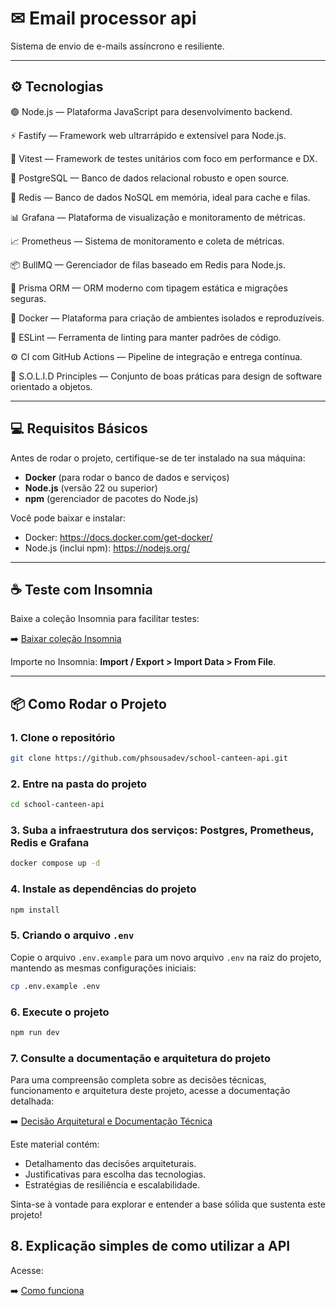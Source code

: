 # ✉ Email processor api
Sistema de envio de e-mails assíncrono e resiliente.

---

## ⚙️ Tecnologias

🟢 Node.js — Plataforma JavaScript para desenvolvimento backend.

⚡ Fastify — Framework web ultrarrápido e extensível para Node.js.

🧪 Vitest — Framework de testes unitários com foco em performance e DX.

🐘 PostgreSQL — Banco de dados relacional robusto e open source.

🚀 Redis — Banco de dados NoSQL em memória, ideal para cache e filas.

📊 Grafana — Plataforma de visualização e monitoramento de métricas.

📈 Prometheus — Sistema de monitoramento e coleta de métricas.

📦 BullMQ — Gerenciador de filas baseado em Redis para Node.js.

🧭 Prisma ORM — ORM moderno com tipagem estática e migrações seguras.

🐳 Docker — Plataforma para criação de ambientes isolados e reproduzíveis.

🧹 ESLint — Ferramenta de linting para manter padrões de código.

⚙️ CI com GitHub Actions — Pipeline de integração e entrega contínua.

🧠 S.O.L.I.D Principles — Conjunto de boas práticas para design de software orientado a objetos.

---

## 💻 Requisitos Básicos

Antes de rodar o projeto, certifique-se de ter instalado na sua máquina:

- **Docker** (para rodar o banco de dados e serviços)
- **Node.js** (versão 22 ou superior)
- **npm** (gerenciador de pacotes do Node.js)

Você pode baixar e instalar:

- Docker: https://docs.docker.com/get-docker/
- Node.js (inclui npm): https://nodejs.org/

---

## ☕ Teste com Insomnia

Baixe a coleção Insomnia para facilitar testes:

➡️ [Baixar coleção Insomnia](./utils/insomnia/email-processor-api-insomnia.yaml)

Importe no Insomnia: **Import / Export > Import Data > From File**.

---

## 📦 Como Rodar o Projeto

### 1. Clone o repositório

```bash
git clone https://github.com/phsousadev/school-canteen-api.git
```

### 2. Entre na pasta do projeto

```bash
cd school-canteen-api
```

### 3. Suba a infraestrutura dos serviços: Postgres, Prometheus, Redis e Grafana

```bash
docker compose up -d
```

### 4. Instale as dependências do projeto

```bash
npm install
```

### 5. Criando o arquivo `.env`

Copie o arquivo `.env.example` para um novo arquivo `.env` na raiz do projeto, mantendo as mesmas configurações iniciais:

```bash
cp .env.example .env
```

### 6. Execute o projeto

```bash
npm run dev
```

### 7. Consulte a documentação e arquitetura do projeto

Para uma compreensão completa sobre as decisões técnicas, funcionamento e arquitetura deste projeto, acesse a documentação detalhada:

➡️ [Decisão Arquitetural e Documentação Técnica](./utils/docs/architectural-decision.md)

Este material contém:

- Detalhamento das decisões arquiteturais.
- Justificativas para escolha das tecnologias.
- Estratégias de resiliência e escalabilidade.

Sinta-se à vontade para explorar e entender a base sólida que sustenta este projeto!

## 8. Explicação simples de como utilizar a API
Acesse:

➡️ [Como funciona](./utils/docs/about.md)
